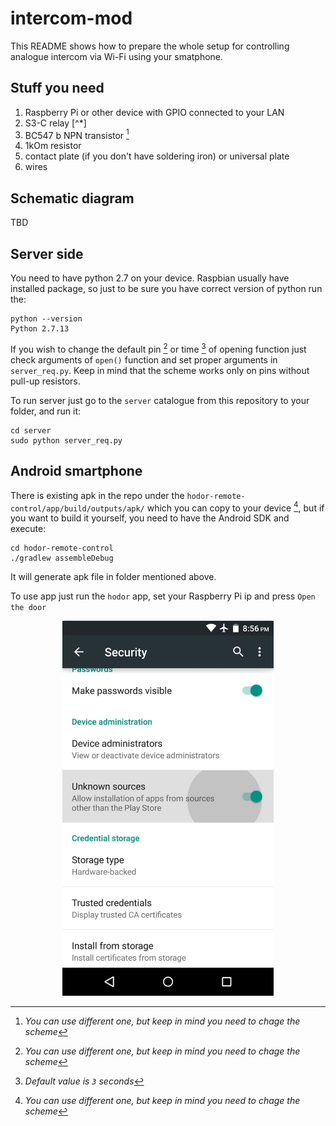# intercom-mod
This README shows how to prepare the whole setup for controlling analogue intercom via Wi-Fi using your smatphone.

## Stuff you need
1. Raspberry Pi or other device with GPIO connected to your LAN
1. S3-C relay [^*]
1. BC547 b NPN transistor [^1]
1. 1kOm resistor
1. contact plate (if you don't have soldering iron) or universal plate
1. wires

[^1]: *You can use different one, but keep in mind you need to chage the scheme*

## Schematic diagram
TBD

## Server side
You need to have python 2.7 on your device. Raspbian usually have installed package, so just to be sure you have correct version of python run the: 

```
python --version
Python 2.7.13
```

If you wish to change the default pin [^1] or time [^2] of opening function just check arguments of `open()` function and set proper arguments in `server_req.py`. Keep in mind that the scheme works only on pins without pull-up resistors.

To run server just go to the `server` catalogue from this repository to your folder, and run it:

```
cd server
sudo python server_req.py
```

[^1]: *Default value is `10`*
[^2]: *Default value is `3` seconds*

## Android smartphone
There is existing apk in the repo under the `hodor-remote-control/app/build/outputs/apk/` which you can copy to your device [^1], but if you want to build it yourself, you need to have the Android SDK and execute:

```
cd hodor-remote-control
./gradlew assembleDebug
```

It will generate apk file in folder mentioned above. 

To use app just run the `hodor` app, set your Raspberry Pi ip and press `Open the door`

[^1]: *If you have problem with installation just check the web how to enable installation of unknown sources*
<p align="center">
  <img src="https://github.com/postapczuk/intercom-mod/raw/master/unknown_sources.jpg" style="max-height:600px"/>
</p>
